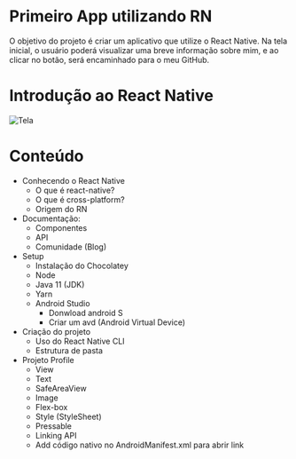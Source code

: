 # Primeiro App utilizando RN

O objetivo do projeto é criar um aplicativo que utilize o React Native. Na tela inicial, o usuário poderá visualizar uma breve informação sobre mim, e ao clicar no botão, será encaminhado para o meu GitHub.

# Introdução ao React Native

![Tela](https://user-images.githubusercontent.com/81055133/173257297-bb3c6fa8-0226-475e-a21c-2523de1d5cde.jpg)


# Conteúdo
- Conhecendo o React Native
  - O que é react-native?
  - O que é cross-platform?
  - Origem do RN
- Documentação:
  - Componentes
  - API
  - Comunidade (Blog)
- Setup
  - Instalação do Chocolatey
  - Node
  - Java 11 (JDK)
  - Yarn
  - Android Studio
    - Donwload android S
    - Criar um avd (Android Virtual Device)
- Criação do projeto
  - Uso do React Native CLI
  - Estrutura de pasta 
- Projeto Profile
  - View
  - Text
  - SafeAreaView
  - Image
  - Flex-box
  - Style (StyleSheet)
  - Pressable
  - Linking API
  - Add código nativo no AndroidManifest.xml para abrir link
